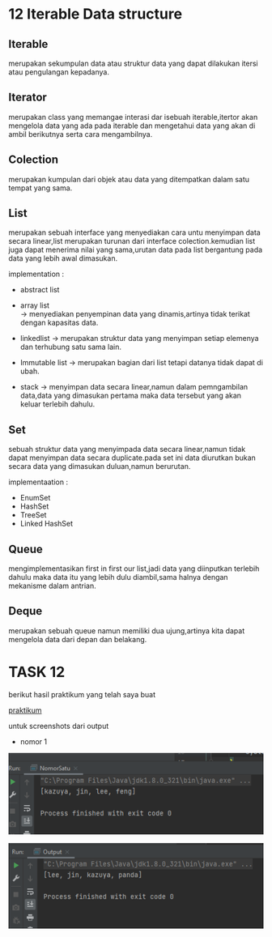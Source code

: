 # 12 Iterable Data structure

## Iterable

   merupakan sekumpulan data atau struktur data yang dapat dilakukan itersi atau pengulangan
   kepadanya.

## Iterator 

   merupakan class yang memangae interasi dar isebuah iterable,itertor akan mengelola data yang
   ada pada iterable dan mengetahui data yang akan di ambil berikutnya serta cara mengambilnya.

## Colection

   merupakan kumpulan dari objek atau data yang ditempatkan dalam satu tempat yang sama.

## List

   merupakan sebuah interface yang menyediakan cara untu menyimpan data secara linear,list merupakan 
   turunan dari interface colection.kemudian list juga dapat menerima nilai yang sama,urutan data pada
   list bergantung pada data yang lebih awal dimasukan.
   
   implementation : 

- abstract list
                   
- array list                   
  -> menyediakan penyempinan data yang dinamis,artinya tidak terikat dengan kapasitas 
    data.
                    
- linkedlist
  -> merupakan struktur data yang menyimpan setiap elemenya dan terhubung satu sama lain.
               
- Immutable list
  -> merupakan bagian dari list tetapi datanya tidak dapat di ubah.

- stack
  -> menyimpan data secara linear,namun dalam pemngambilan data,data yang dimasukan pertama
     maka data tersebut yang akan keluar terlebih dahulu.

## Set

   sebuah struktur data yang menyimpada data secara linear,namun tidak dapat menyimpan data secara duplicate.pada set ini data diurutkan bukan secara data yang dimasukan duluan,namun berurutan.
   
   implementaation :

 - EnumSet
 - HashSet
 - TreeSet
 - Linked HashSet

## Queue

   mengimplementasikan first in first our list,jadi data yang diinputkan terlebih dahulu maka data itu yang lebih dulu diambil,sama halnya dengan mekanisme dalam antrian.
   
## Deque

   merupakan sebuah queue namun memiliki dua ujung,artinya kita dapat mengelola data dari depan dan belakang.


# TASK 12

berikut hasil praktikum yang telah saya buat

[praktikum](./praktikum/satu/)

untuk screenshots dari output

- nomor 1

![nomor1.1](./screenshots/nomor1.1.png)

![nomor1.2](./screenshots/nomor1.2.png)